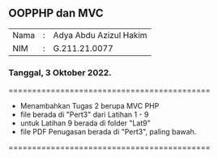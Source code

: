 ## OOPPHP dan MVC

<table
  <tr>
    <td>Nama</td>
    <td>:</td>
    <td>Adya Abdu Azizul Hakim</td>
  </tr>
  <tr>
    <td>NIM</td>
    <td>:</td>
    <td>G.211.21.0077</td>
  </tr>
</table>


### Tanggal, 3 Oktober 2022.
===========================================
- Menambahkan Tugas 2 berupa MVC PHP
- file berada di "Pert3" dari Latihan 1 - 9
- untuk Latihan 9 berada di folder "Lat9"
- file PDF Penugasan berada di "Pert3", paling bawah.

===========================================
